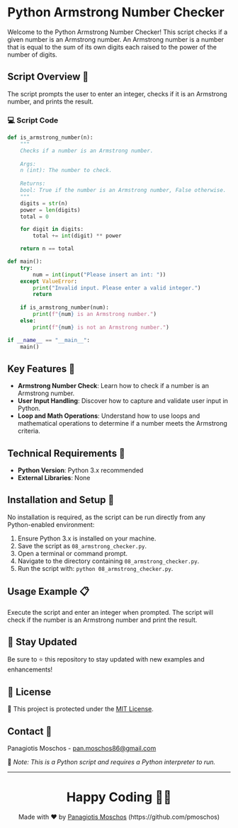 # Python Armstrong Number Checker

Welcome to the Python Armstrong Number Checker! This script checks if a given number is an Armstrong number. An Armstrong number is a number that is equal to the sum of its own digits each raised to the power of the number of digits.

## Script Overview 📘

The script prompts the user to enter an integer, checks if it is an Armstrong number, and prints the result.

### :computer: Script Code

```python
def is_armstrong_number(n):
    """
    Checks if a number is an Armstrong number.
    
    Args:
    n (int): The number to check.
    
    Returns:
    bool: True if the number is an Armstrong number, False otherwise.
    """
    digits = str(n)
    power = len(digits)
    total = 0

    for digit in digits:
        total += int(digit) ** power

    return n == total

def main():
    try:
        num = int(input("Please insert an int: "))
    except ValueError:
        print("Invalid input. Please enter a valid integer.")
        return
    
    if is_armstrong_number(num):
        print(f"{num} is an Armstrong number.")
    else:
        print(f"{num} is not an Armstrong number.")

if __name__ == "__main__":
    main()
```

## Key Features 🌟

- **Armstrong Number Check**: Learn how to check if a number is an Armstrong number.
- **User Input Handling**: Discover how to capture and validate user input in Python.
- **Loop and Math Operations**: Understand how to use loops and mathematical operations to determine if a number meets the Armstrong criteria.

## Technical Requirements 🔧

- **Python Version**: Python 3.x recommended
- **External Libraries**: None

## Installation and Setup 🚀

No installation is required, as the script can be run directly from any Python-enabled environment:

1. Ensure Python 3.x is installed on your machine.
2. Save the script as `08_armstrong_checker.py`.
3. Open a terminal or command prompt.
4. Navigate to the directory containing `08_armstrong_checker.py`.
5. Run the script with: `python 08_armstrong_checker.py`.

## Usage Example 📋

Execute the script and enter an integer when prompted. The script will check if the number is an Armstrong number and print the result.

## 📢 Stay Updated

Be sure to ⭐ this repository to stay updated with new examples and enhancements!

## 📄 License
🔐 This project is protected under the [MIT License](https://mit-license.org/).


## Contact 📧
Panagiotis Moschos - pan.moschos86@gmail.com

🔗 *Note: This is a Python script and requires a Python interpreter to run.*

---
<h1 align=center>Happy Coding 👨‍💻 </h1>

<p align="center">
  Made with ❤️ by 
  <a href="https://www.linkedin.com/in/panagiotis-moschos" target="_blank">
  Panagiotis Moschos</a> (https://github.com/pmoschos)
</p>
